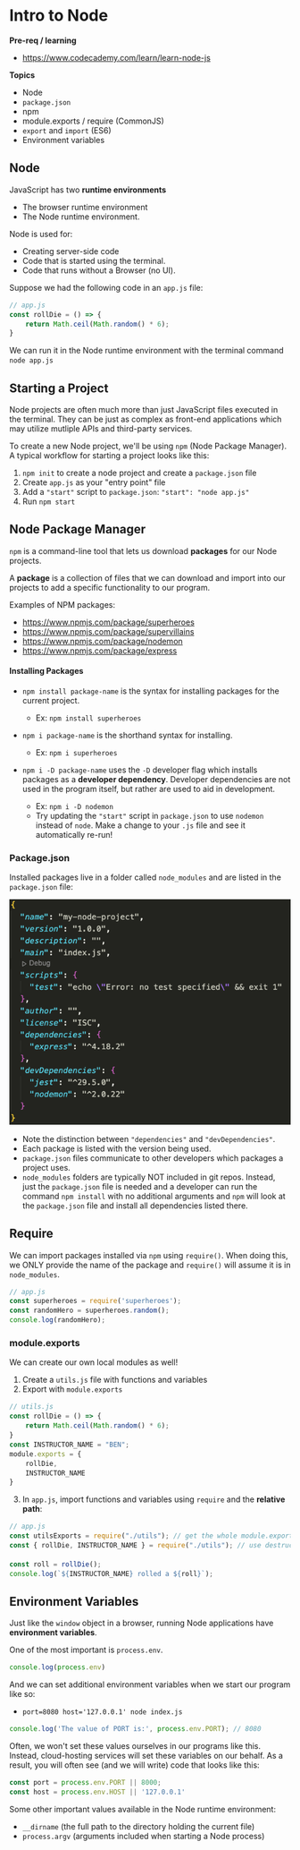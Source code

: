 # Intro to Node

**Pre-req / learning**
* https://www.codecademy.com/learn/learn-node-js

**Topics**
* Node
* `package.json`
* npm
* module.exports / require (CommonJS)
* `export` and `import` (ES6)
* Environment variables

## Node

JavaScript has two **runtime environments**
* The browser runtime environment
* The Node runtime environment.

Node is used for:
* Creating server-side code
* Code that is started using the terminal.
* Code that runs without a Browser (no UI).

Suppose we had the following code in an `app.js` file:

```js
// app.js
const rollDie = () => {
    return Math.ceil(Math.random() * 6);
}
```

We can run it in the Node runtime environment with the terminal command `node app.js`

## Starting a Project

Node projects are often much more than just JavaScript files executed in the terminal. They can be just as complex as front-end applications which may utilize mutliple APIs and third-party services.

To create a new Node project, we'll be using `npm` (Node Package Manager). A typical workflow for starting a project looks like this:

1. `npm init` to create a node project and create a `package.json` file
2. Create `app.js` as your "entry point" file
3. Add a `"start"` script to `package.json`: `"start": "node app.js"`
4. Run `npm start`

## Node Package Manager

`npm` is a command-line tool that lets us download **packages** for our Node projects.

A **package** is a collection of files that we can download and import into our projects to add a specific functionality to our program.

Examples of NPM packages:
* https://www.npmjs.com/package/superheroes
* https://www.npmjs.com/package/supervillains
* https://www.npmjs.com/package/nodemon
* https://www.npmjs.com/package/express

#### Installing Packages

* `npm install package-name` is the syntax for installing packages for the current project.

    * Ex: `npm install superheroes`

* `npm i package-name` is the shorthand syntax for installing.
    * Ex: `npm i superheroes`

* `npm i -D package-name` uses the `-D` developer flag which installs packages as a **developer dependency**. Developer dependencies are not used in the program itself, but rather are used to aid in development.
    * Ex: `npm i -D nodemon`
    * Try updating the `"start"` script in `package.json` to use `nodemon` instead of `node`. Make a change to your `.js` file and see it automatically re-run!

### Package.json

Installed packages live in a folder called `node_modules` and are listed in the `package.json` file:

![](img/package.json.png)

* Note the distinction between `"dependencies"` and `"devDependencies"`.
* Each package is listed with the version being used.
* `package.json` files communicate to other developers which packages a project uses. 
* `node_modules` folders are typically NOT included in git repos. Instead, just the `package.json` file is needed and a developer can run the command `npm install` with no additional arguments and `npm` will look at the `package.json` file and install all dependencies listed there.

## Require

We can import packages installed via `npm` using `require()`. When doing this, we ONLY provide the name of the package and `require()` will assume it is in `node_modules`. 

```js
// app.js
const superheroes = require('superheroes');
const randomHero = superheroes.random();
console.log(randomHero);
```

### module.exports

We can create our own local modules as well!

1. Create a `utils.js` file with functions and variables
2. Export with `module.exports`

```js
// utils.js
const rollDie = () => {
    return Math.ceil(Math.random() * 6);
}
const INSTRUCTOR_NAME = "BEN";
module.exports = {
    rollDie,
    INSTRUCTOR_NAME
}
```

3. In `app.js`, import functions and variables using `require` and the **relative path**:

```js
// app.js
const utilsExports = require("./utils"); // get the whole module.exports object
const { rollDie, INSTRUCTOR_NAME } = require("./utils"); // use destructuring

const roll = rollDie();
console.log(`${INSTRUCTOR_NAME} rolled a ${roll}`);
```

## Environment Variables

Just like the `window` object in a browser, running Node applications have **environment variables**. 

One of the most important is `process.env`.

```js
console.log(process.env)
```

And we can set additional environment variables when we start our program like so:

* `port=8080 host='127.0.0.1' node index.js`

```js
console.log('The value of PORT is:', process.env.PORT); // 8080
```

Often, we won't set these values ourselves in our programs like this. Instead, cloud-hosting services will set these variables on our behalf. As a result, you will often see (and we will write) code that looks like this:

```js
const port = process.env.PORT || 8000;
const host = process.env.HOST || '127.0.0.1'
```

Some other important values available in the Node runtime environment:

* `__dirname` (the full path to the directory holding the current file)
* `process.argv` (arguments included when starting a Node process)
